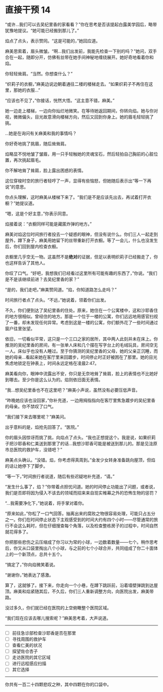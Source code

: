 # 直接干预 14

“或许...我们可以去吴纪里香的家看看？”你在思考是否该提起白露美学园后，略带犹豫地提议。“她可能已经搬到那儿了。”

焰点了点头，表示赞同。“这是可能的，”她回应道。

麻美思索着，眉头微皱。“啊...我们出发前，我能先检查一下别的吗？”她问，双手合在一起，随即分开，仿佛有丝带在她手间神秘地缠绕展开。她好奇地看着你和焰。

你轻轻耸肩。“当然。你想查什么？”

“织莉子的衣橱，”麻美边说边朝着通往二楼的楼梯走去。“如果织莉子不再住在这里，那她的衣服...”

“应该也不见了，”你接话，恍然大悟。“这主意不错，麻美。”

她一边走上楼梯，一边向你灿烂地微笑。在等待她返回期间，你转向焰。她与你对视，微微偏头，目光故意滑向楼梯方向，然后又回到你身上。她的眉毛轻轻挑了挑。

...她是在询问有关麻美和我的事情吗？

你好奇地挑了挑眉，随后耸耸肩。

焰略显不悦地皱了皱眉，用一只手轻触她的灵魂宝石，然后轻拍自己胸前的心脏位置，再次挑起眉毛。

你不解地耸了耸肩，脸上露出困惑的表情。

这位穿梭时空的旅行者轻哼了一声，显得有些恼怒，但她随后表示出“等一下再说”的意思。

你点头理解，这时麻美从楼梯下来了。“我们是不是应该先出去，再试着打开衣橱？”她提议道。

“嗯，这是个好主意，”你表示同意。

焰接着说：“衣橱同样可能是藏匿炸弹的地方。”

麻美对焰这位时间旅行者投去一个疑惑的眼神，但没有说什么。你们三人一起走到屋外，蹲下身子，麻美用她留下的丝带重新打开衣橱。等了一会儿，什么也没发生后，你们回到屋内检查衣橱。

衣橱里几乎空无一物。这虽然不是**绝对**的证据，但足以表明织莉子已经搬走了，你也这样告诉了其他人。

你叹了口气。“好吧，我想我们已经看过这里所有可能有趣的东西了，”你说。“我们是不是该继续前进？去吴纪里香的家？”

“是的，我们走吧，”麻美赞同道。“焰，你知道路怎么走吗？”

时间旅行者点了点头。“不远，”她说着，领着你们出发。

不久，你们便到达了吴纪里香的住处。原来，她住在一个公寓楼中，这和沙耶香住的地方很相似。曾经住的地方。那是一个位于一楼的公寓，你们远远地用感官扫视了一番，却未发现任何异常。考虑到这是一楼的公寓，你们额外花了一些时间通过窗户往里张望。

依旧，一切看似平常，这只是一个三口之家的居所，其中两人此刻并未在床上。你推测的吴纪里香的房间，有一张单人床和几个摆在写字台上的毛绒玩具，房间空无一人。床似乎也没有人睡过。至于你猜测的吴纪里香的父母，她的父亲正沉睡，而她的母亲...看起来她在客厅里来回踱步，时间停止时正好被困在了那里。她的目光焦虑地锁定在钟表上，时间永远定格在凌晨2:47。

麻美看向你，眼神中流露出不安，你只是无奈地耸了耸肩，脸上的表情也不比她好到哪去。至少你是这么认为的。焰则依旧面无表情。

“我...想吴纪里香也不在这里吧？”麻美小声说，虽然没有必要压低声音。

“昨晚她应该也没回家，”你补充道，一边用拇指指向在客厅里焦急踱步的吴纪里香的母亲。你不禁叹了口气。

“我们接下来去哪里呢？”麻美问。

出乎意料的是，焰抢先回答了。“医院。”

你的眉头因惊讶而挑了挑，向焰点了点头。“我也正想提这个。我是说，如果织莉子把沙耶香和仁美送到那里了的话...我想沙耶香可能是被送到那儿的。那是见泷原市总医院的救护车，没错吧？”

麻美点头确认。“没错。焰，你考虑得真周到。”金发少女转身准备跳向屋顶，但焰的话让她停下了脚步。

“等一下，”时间旅行者说道，随后有些迟疑地补充道，“请。”

“发生什么事了，焰？”你带着点担忧问道。她的时间停止功能出了问题，或者说，我们是否即将因为侵入不该去的领域而招来来自现实帷幕之外的恐怖生物的惩罚？

“...我需要净化下，”她说着，将手掌对着你。

“原来如此，”你松了一口气回答。抽离出来的腐败之物很容易处理，可能只占五分之一。你们在时间停止状态下主观感受到的时间大约有四个小时——尽管通常的旅行不会这么耗时，但在仔细搜查每个角落，以及检查整栋房子的过程中，时间自然就花得多了。

你把那些悲伤之云压缩成了你习以为常的小球，一边数着数量——七个。稍作思考后，你又从口袋里掏出八个小球，与之前的七个小球合并，共同组成了你二十面体上的一个新顶点，总共十五个。

“搞定了，”你向焰微笑着说。

“谢谢你，”她表达了感激。

算了，这就够了。接下来，你走向一个小巷，在蹲下跳跃前，沿着墙壁弹跳到达屋顶。麻美和焰紧随其后，不久后，你们三人重新调整方向，向医院出发，麻美带路。

没过多久，你们就已经在医院的上空俯瞰整个医院区域。

“我们现在应该去哪儿搜索呢？”麻美思考着，大声说道。

---

- [ ] 前往急诊部检查沙耶香是否在那里
- [ ] 寻找周围的救护车
- [ ] 查看仁美的状况
- [ ] 探望佐仓杏子
- [ ] 走访医院的其它区域
- [ ] 进行远程感应扫描
- [ ] 其它选择

---

你共有一百二十四颗悲叹之种，其中四颗在你的口袋中。
